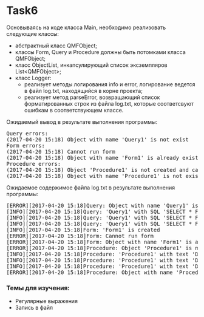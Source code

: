 # Task6

Основываясь на коде класса Main, необходимо реализовать следующие классы:
<ul>
<li>абстрактный класс QMFObject;</li>
<li>классы Form, Query и Procedure должны быть потомками класса QMFObject;</li>
<li>класс ObjectList, инкапсулирующий список эксземпляров List&lt;QMFObject&gt;;</li>
<li>класс Logger:
<ul>
<li>реализует методы логирования info и error, логирование ведется в файл log.txt, находящийся в корне проекта;</li>
<li>реализует метод parseError, возвращающий список форматированных строк из файла log.txt, которые соответсвуют ошибкам в соответствующем классе.</li>
</ul></li>
</ul>

Ожидаемый вывод в результате выполнения программы:
<pre>Query errors:
(2017-04-20 15:18) Object with name 'Query1' is not exist
Form errors:
(2017-04-20 15:18) Cannot run form
(2017-04-20 15:18) Object with name 'Form1' is already exist
Procedure errors:
(2017-04-20 15:18) Object 'Procedure1' is not created and cannot be run
(2017-04-20 15:18) Object with name 'Procedure1' is not exist</pre>

Ожидаемое содержимое файла log.txt в результате выполнения программы:
<pre>[ERROR][2017-04-20 15:18]Query: Object with name 'Query1' is not exist
[INFO][2017-04-20 15:18]Query: 'Query1' with SQL 'SELECT * FROM Q.STAFF' is created
[INFO][2017-04-20 15:18]Query: 'Query1' with SQL 'SELECT * FROM Q.STAFF' is run
[INFO][2017-04-20 15:18]Query: 'Query1' with SQL 'SELECT * FROM Q.STAFF' is run
[INFO][2017-04-20 15:18]Form: 'Form1' is created
[ERROR][2017-04-20 15:18]Form: Cannot run form
[ERROR][2017-04-20 15:18]Form: Object with name 'Form1' is already exist
[ERROR][2017-04-20 15:18]Procedure: Object 'Procedure1' is not created and cannot be run
[INFO][2017-04-20 15:18]Procedure: 'Procedure1' with text 'DISPLAY QUERY' is created
[INFO][2017-04-20 15:18]Procedure: 'Procedure1' with text 'DISPLAY QUERY' is run
[INFO][2017-04-20 15:18]Procedure: 'Procedure1' with text 'DISPLAY QUERY' is deleted
[ERROR][2017-04-20 15:18]Procedure: Object with name 'Procedure1' is not exist</pre>

<h3>Темы для изучения:</h3>
<ul>
<li>Регулярные выражения</li>
<li>Запись в файл</li>
</ul>
